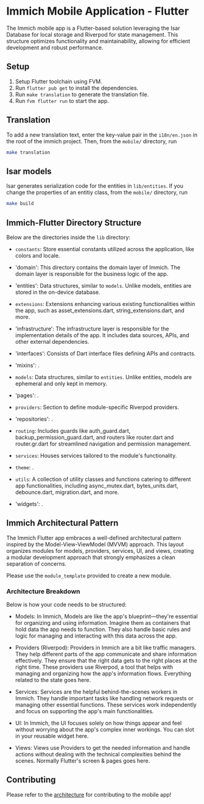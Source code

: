 # Immich Mobile Application - Flutter

The Immich mobile app is a Flutter-based solution leveraging the Isar Database for local storage and Riverpod for state management. This structure optimizes functionality and maintainability, allowing for efficient development and robust performance.

## Setup

1. Setup Flutter toolchain using FVM.
2. Run `flutter pub get` to install the dependencies.
3. Run `make translation` to generate the translation file.
4. Run `fvm flutter run` to start the app.

## Translation

To add a new translation text, enter the key-value pair in the `i18n/en.json` in the root of the immich project. Then, from the `mobile/` directory, run

```bash
make translation
```

## Isar models

Isar generates serialization code for the entities in `lib/entities`. 
If you change the properties of an entitiy class, from the `mobile/` directory, run

```bash
make build
```

## Immich-Flutter Directory Structure

Below are the directories inside the `lib` directory:

- `constants`: Store essential constants utilized across the application, like colors and locale.

- 'domain': This directory contains the domain layer of Immich. The domain layer is responsible for the business logic of the app.

- 'entities': Data structures, similar to `models`. Unlike models, entities are stored in the on-device database.

- `extensions`: Extensions enhancing various existing functionalities within the app, such as asset_extensions.dart, string_extensions.dart, and more.

- 'infrastructure': The infrastructure layer is responsible for the implementation details of the app. It includes data sources, APIs, and other external dependencies.

- 'interfaces': Consists of Dart interface files defining APIs and contracts.

- 'mixins': .

- `models`: Data structures, similar to `entities`. Unlike entities, models are ephemeral and only kept in memory.

- 'pages': .
 
- `providers`: Section to define module-specific Riverpod providers.

- 'repositories': .

- `routing`: Includes guards like auth_guard.dart, backup_permission_guard.dart, and routers like router.dart and router.gr.dart for streamlined navigation and permission management.

- `services`: Houses services tailored to the module's functionality.

- `theme`: .

- `utils`: A collection of utility classes and functions catering to different app functionalities, including async_mutex.dart, bytes_units.dart, debounce.dart, migration.dart, and more.

- 'widgets': .

## Immich Architectural Pattern

The Immich Flutter app embraces a well-defined architectural pattern inspired by the Model-View-ViewModel (MVVM) approach. This layout organizes modules for models, providers, services, UI, and views, creating a modular development approach that strongly emphasizes a clean separation of concerns.

Please use the `module_template` provided to create a new module.

### Architecture Breakdown

Below is how your code needs to be structured:

- Models: In Immich, Models are like the app's blueprint—they're essential for organizing and using information. Imagine them as containers that hold data the app needs to function. They also handle basic rules and logic for managing and interacting with this data across the app.

- Providers (Riverpod): Providers in Immich are a bit like traffic managers. They help different parts of the app communicate and share information effectively. They ensure that the right data gets to the right places at the right time. These providers use Riverpod, a tool that helps with managing and organizing how the app's information flows. Everything related to the state goes here.

- Services: Services are the helpful behind-the-scenes workers in Immich. They handle important tasks like handling network requests or managing other essential functions. These services work independently and focus on supporting the app's main functionalities.

- UI: In Immich, the UI focuses solely on how things appear and feel without worrying about the app's complex inner workings. You can slot in your reusable widget here.

- Views: Views use Providers to get the needed information and handle actions without dealing with the technical complexities behind the scenes. Normally Flutter's screen & pages goes here.

## Contributing

Please refer to the [architecture](https://immich.app/docs/developer/architecture/) for contributing to the mobile app!
